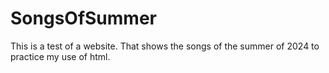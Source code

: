 # SongsOfSummer
This is a test of a website. That shows the songs of the summer of 2024 to practice my use of html.
